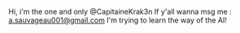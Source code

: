 Hi, i'm the one and only @CapitaineKrak3n
  If y'all wanna msg me : a.sauvageau001@gmail.com 
   I'm trying to learn the way of the AI!
